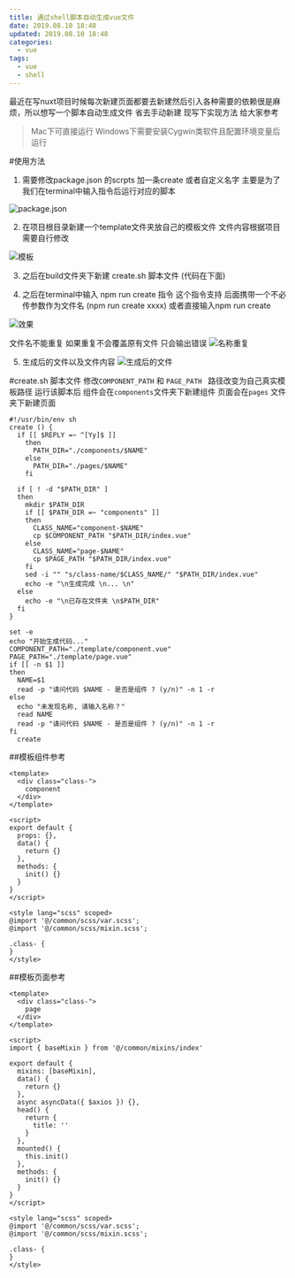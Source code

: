 ```yaml
---
title: 通过shell脚本自动生成vue文件
date: 2019.08.10 18:48
updated: 2019.08.10 18:48
categories: 
  - vue
tags:
  - vue
  - shell
---
```

最近在写nuxt项目时候每次新建页面都要去新建然后引入各种需要的依赖很是麻烦，所以想写一个脚本自动生成文件 省去手动新建
现写下实现方法 给大家参考
<!-- more -->
>Mac下可直接运行 
>Windows下需要安装Cygwin类软件且配置环境变量后运行

#使用方法
1. 需要修改package.json 的scrpts 加一条create 或者自定义名字 主要是为了我们在terminal中输入指令后运行对应的脚本

![package.json](https://gcore.jsdelivr.net/gh/BestJarvan/pic-imgs/imgs/202201171443157.png)

2. 在项目根目录新建一个template文件夹放自己的模板文件
   文件内容根据项目需要自行修改

![模板](https://gcore.jsdelivr.net/gh/BestJarvan/pic-imgs/imgs/202201171443159.png)

3. 之后在build文件夹下新建 create.sh 脚本文件 (代码在下面)

4. 之后在terminal中输入 npm run create 指令 这个指令支持 后面携带一个不必传参数作为文件名 (npm run create xxxx)  或者直接输入npm run create

![效果](https://gcore.jsdelivr.net/gh/BestJarvan/pic-imgs/imgs/202201171444961.gif)

文件名不能重复 如果重复不会覆盖原有文件 只会输出错误
![名称重复](https://gcore.jsdelivr.net/gh/BestJarvan/pic-imgs/imgs/202201171444987.gif)

5. 生成后的文件以及文件内容
![生成后的文件](https://gcore.jsdelivr.net/gh/BestJarvan/pic-imgs/imgs/202201171444727.png)

#create.sh 脚本文件
修改```COMPONENT_PATH``` 和 ```PAGE_PATH ``` 路径改变为自己真实模板路径
运行该脚本后
组件会在```components```文件夹下新建组件
页面会在```pages``` 文件夹下新建页面
```Shell
#!/usr/bin/env sh
create () {
  if [[ $REPLY =~ ^[Yy]$ ]]
    then
      PATH_DIR="./components/$NAME"
    else
      PATH_DIR="./pages/$NAME"
    fi

  if [ ! -d "$PATH_DIR" ]
  then
    mkdir $PATH_DIR
    if [[ $PATH_DIR =~ "components" ]]
    then
      CLASS_NAME="component-$NAME"
      cp $COMPONENT_PATH "$PATH_DIR/index.vue"
    else
      CLASS_NAME="page-$NAME"
      cp $PAGE_PATH "$PATH_DIR/index.vue"
    fi
    sed -i "" "s/class-name/$CLASS_NAME/" "$PATH_DIR/index.vue"
    echo -e "\n生成完成 \n... \n"
  else
    echo -e "\n已存在文件夹 \n$PATH_DIR"
  fi
}

set -e
echo "开始生成代码..."
COMPONENT_PATH="./template/component.vue"
PAGE_PATH="./template/page.vue"
if [[ -n $1 ]]
then
  NAME=$1
  read -p "请问代码 $NAME - 是否是组件 ? (y/n)" -n 1 -r
else
  echo "未发现名称, 请输入名称？"
  read NAME
  read -p "请问代码 $NAME - 是否是组件 ? (y/n)" -n 1 -r
fi
  create
```


##模板组件参考
```
<template>
  <div class="class-">
    component
  </div>
</template>

<script>
export default {
  props: {},
  data() {
    return {}
  },
  methods: {
    init() {}
  }
}
</script>

<style lang="scss" scoped>
@import '@/common/scss/var.scss';
@import '@/common/scss/mixin.scss';

.class- {
}
</style>

```
##模板页面参考
```
<template>
  <div class="class-">
    page
  </div>
</template>

<script>
import { baseMixin } from '@/common/mixins/index'

export default {
  mixins: [baseMixin],
  data() {
    return {}
  },
  async asyncData({ $axios }) {},
  head() {
    return {
      title: ''
    }
  },
  mounted() {
    this.init()
  },
  methods: {
    init() {}
  }
}
</script>

<style lang="scss" scoped>
@import '@/common/scss/var.scss';
@import '@/common/scss/mixin.scss';

.class- {
}
</style>
```